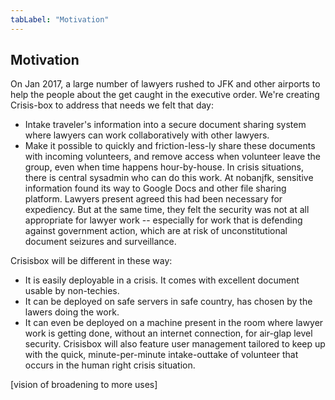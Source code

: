 ```yaml
---
tabLabel: "Motivation"
---
```


## Motivation

On Jan 2017, a large number of lawyers rushed to JFK and other airports to help the people about the get caught in the executive order. We're creating Crisis-box to address that needs we felt that day:


   * Intake traveler's information into a secure document sharing system where lawyers can work collaboratively with other lawyers.
   * Make it possible to quickly and friction-less-ly share these documents with incoming volunteers, and remove access when volunteer leave the group, even when time happens hour-by-house. In crisis situations, there is central sysadmin who can do this work.
At nobanjfk, sensitive information found its way to Google Docs and other file sharing platform. Lawyers present agreed this had been necessary for expediency. But at the same time, they felt the security was not at all appropriate for lawyer work -- especially for work that is defending against government action, which are at risk of unconstitutional document seizures and surveillance.

Crisisbox will be different in these way:

   * It is easily deployable in a crisis. It comes with excellent document usable by non-techies.
   * It can be deployed on safe servers in safe country, has chosen by the lawers doing the work.
   * It can even be deployed on a machine present in the room where lawyer work is getting done, without an internet connection, for air-glap level security.
Crisisbox will also feature user management tailored to keep up with the quick, minute-per-minute intake-outtake of volunteer that occurs in the human right crisis situation.

[vision of broadening to more uses]
